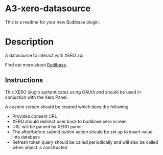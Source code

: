 # A3-xero-datasource
This is a readme for your new Budibase plugin.

# Description
A datasource to interact with XERO api

Find out more about [Budibase](https://github.com/Budibase/budibase).

## Instructions

This XERO plugin authenticates using OAUth and should be used in conjuction with the Xero Panel.

A custom screen should be created which does the following 
- Provides consent URL
- XERO should redirect user back to budibase xero screen
- URL will be parsed by XERO panel 
- The after/before submit button action should be set up to insert value into database
- Refresh token query should be called periodically and will also be called when object is constructed